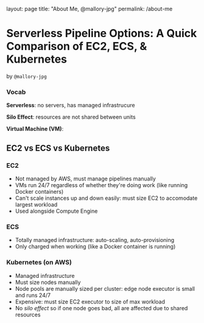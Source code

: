 layout: page 
title: "About Me, @mallory-jpg" 
permalink: /about-me

# Serverless Pipeline Options: A Quick Comparison of EC2, ECS, & Kubernetes
by `@mallory-jpg`

### Vocab
**Serverless**: no servers, has managed infrastrucure

**Silo Effect**: resources are not shared between units

**Virtual Machine (VM)**: 

## EC2 vs ECS vs Kubernetes
### EC2
* Not managed by AWS, must manage pipelines manually
* VMs run 24/7 regardless of whether they're doing work (like running Docker containers)
* Can't scale instances up and down easily: must size EC2 to accomodate largest workload
* Used alongside Compute Engine

### ECS
* Totally managed infrastructure: auto-scaling, auto-provisioning
* Only charged when working (like a Docker container is running)

### Kubernetes (on AWS)
* Managed infrastructure
* Must size nodes manually
* Node pools are manually sized per cluster: edge node executor is small and runs 24/7
* Expensive: must size EC2 executor to size of max workload
* No *silo effect* so if one node goes bad, all are affected due to shared resources
